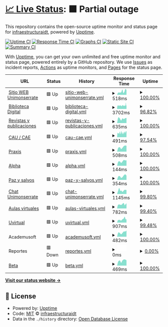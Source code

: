 # [📈 Live Status](https://estado.unimonserrate.edu.co): <!--live status--> **🟧 Partial outage**

This repository contains the open-source uptime monitor and status page for [infraestructuraidt](https://estado.unimonserrate.edu.co), powered by [Upptime](https://github.com/upptime/upptime).

[![Uptime CI](https://github.com/infraestructuraidt/status/workflows/Uptime%20CI/badge.svg)](https://github.com/infraestructuraidt/status/actions?query=workflow%3A%22Uptime+CI%22)
[![Response Time CI](https://github.com/infraestructuraidt/status/workflows/Response%20Time%20CI/badge.svg)](https://github.com/infraestructuraidt/status/actions?query=workflow%3A%22Response+Time+CI%22)
[![Graphs CI](https://github.com/infraestructuraidt/status/workflows/Graphs%20CI/badge.svg)](https://github.com/infraestructuraidt/status/actions?query=workflow%3A%22Graphs+CI%22)
[![Static Site CI](https://github.com/infraestructuraidt/status/workflows/Static%20Site%20CI/badge.svg)](https://github.com/infraestructuraidt/status/actions?query=workflow%3A%22Static+Site+CI%22)
[![Summary CI](https://github.com/infraestructuraidt/status/workflows/Summary%20CI/badge.svg)](https://github.com/infraestructuraidt/status/actions?query=workflow%3A%22Summary+CI%22)

With [Upptime](https://upptime.js.org), you can get your own unlimited and free uptime monitor and status page, powered entirely by a GitHub repository. We use [Issues](https://github.com/infraestructuraidt/status/issues) as incident reports, [Actions](https://github.com/infraestructuraidt/status/actions) as uptime monitors, and [Pages](https://estado.unimonserrate.edu.co) for the status page.

<!--start: status pages-->
<!-- This summary is generated by Upptime (https://github.com/upptime/upptime) -->
<!-- Do not edit this manually, your changes will be overwritten -->
<!-- prettier-ignore -->
| URL | Status | History | Response Time | Uptime |
| --- | ------ | ------- | ------------- | ------ |
| <img alt="" src="https://icons.duckduckgo.com/ip3/www.unimonserrate.edu.co.ico" height="13"> [Sitio WEB Unimonserrate](https://www.unimonserrate.edu.co/) | 🟩 Up | [sitio-web-unimonserrate.yml](https://github.com/infraestructuraidt/status/commits/HEAD/history/sitio-web-unimonserrate.yml) | <details><summary><img alt="Response time graph" src="./graphs/sitio-web-unimonserrate/response-time-week.png" height="20"> 518ms</summary><br><a href="https://estado.unimonserrate.edu.co/history/sitio-web-unimonserrate"><img alt="Response time 817" src="https://img.shields.io/endpoint?url=https%3A%2F%2Fraw.githubusercontent.com%2Finfraestructuraidt%2Fstatus%2FHEAD%2Fapi%2Fsitio-web-unimonserrate%2Fresponse-time.json"></a><br><a href="https://estado.unimonserrate.edu.co/history/sitio-web-unimonserrate"><img alt="24-hour response time 744" src="https://img.shields.io/endpoint?url=https%3A%2F%2Fraw.githubusercontent.com%2Finfraestructuraidt%2Fstatus%2FHEAD%2Fapi%2Fsitio-web-unimonserrate%2Fresponse-time-day.json"></a><br><a href="https://estado.unimonserrate.edu.co/history/sitio-web-unimonserrate"><img alt="7-day response time 518" src="https://img.shields.io/endpoint?url=https%3A%2F%2Fraw.githubusercontent.com%2Finfraestructuraidt%2Fstatus%2FHEAD%2Fapi%2Fsitio-web-unimonserrate%2Fresponse-time-week.json"></a><br><a href="https://estado.unimonserrate.edu.co/history/sitio-web-unimonserrate"><img alt="30-day response time 552" src="https://img.shields.io/endpoint?url=https%3A%2F%2Fraw.githubusercontent.com%2Finfraestructuraidt%2Fstatus%2FHEAD%2Fapi%2Fsitio-web-unimonserrate%2Fresponse-time-month.json"></a><br><a href="https://estado.unimonserrate.edu.co/history/sitio-web-unimonserrate"><img alt="1-year response time 817" src="https://img.shields.io/endpoint?url=https%3A%2F%2Fraw.githubusercontent.com%2Finfraestructuraidt%2Fstatus%2FHEAD%2Fapi%2Fsitio-web-unimonserrate%2Fresponse-time-year.json"></a></details> | <details><summary><a href="https://estado.unimonserrate.edu.co/history/sitio-web-unimonserrate">100.00%</a></summary><a href="https://estado.unimonserrate.edu.co/history/sitio-web-unimonserrate"><img alt="All-time uptime 99.52%" src="https://img.shields.io/endpoint?url=https%3A%2F%2Fraw.githubusercontent.com%2Finfraestructuraidt%2Fstatus%2FHEAD%2Fapi%2Fsitio-web-unimonserrate%2Fuptime.json"></a><br><a href="https://estado.unimonserrate.edu.co/history/sitio-web-unimonserrate"><img alt="24-hour uptime 100.00%" src="https://img.shields.io/endpoint?url=https%3A%2F%2Fraw.githubusercontent.com%2Finfraestructuraidt%2Fstatus%2FHEAD%2Fapi%2Fsitio-web-unimonserrate%2Fuptime-day.json"></a><br><a href="https://estado.unimonserrate.edu.co/history/sitio-web-unimonserrate"><img alt="7-day uptime 100.00%" src="https://img.shields.io/endpoint?url=https%3A%2F%2Fraw.githubusercontent.com%2Finfraestructuraidt%2Fstatus%2FHEAD%2Fapi%2Fsitio-web-unimonserrate%2Fuptime-week.json"></a><br><a href="https://estado.unimonserrate.edu.co/history/sitio-web-unimonserrate"><img alt="30-day uptime 99.95%" src="https://img.shields.io/endpoint?url=https%3A%2F%2Fraw.githubusercontent.com%2Finfraestructuraidt%2Fstatus%2FHEAD%2Fapi%2Fsitio-web-unimonserrate%2Fuptime-month.json"></a><br><a href="https://estado.unimonserrate.edu.co/history/sitio-web-unimonserrate"><img alt="1-year uptime 99.52%" src="https://img.shields.io/endpoint?url=https%3A%2F%2Fraw.githubusercontent.com%2Finfraestructuraidt%2Fstatus%2FHEAD%2Fapi%2Fsitio-web-unimonserrate%2Fuptime-year.json"></a></details>
| <img alt="" src="https://icons.duckduckgo.com/ip3/unimonserrate-library.ohelit.co.ico" height="13"> [Biblioteca Digital](https://unimonserrate-library.ohelit.co/) | 🟩 Up | [biblioteca-digital.yml](https://github.com/infraestructuraidt/status/commits/HEAD/history/biblioteca-digital.yml) | <details><summary><img alt="Response time graph" src="./graphs/biblioteca-digital/response-time-week.png" height="20"> 3702ms</summary><br><a href="https://estado.unimonserrate.edu.co/history/biblioteca-digital"><img alt="Response time 3772" src="https://img.shields.io/endpoint?url=https%3A%2F%2Fraw.githubusercontent.com%2Finfraestructuraidt%2Fstatus%2FHEAD%2Fapi%2Fbiblioteca-digital%2Fresponse-time.json"></a><br><a href="https://estado.unimonserrate.edu.co/history/biblioteca-digital"><img alt="24-hour response time 3583" src="https://img.shields.io/endpoint?url=https%3A%2F%2Fraw.githubusercontent.com%2Finfraestructuraidt%2Fstatus%2FHEAD%2Fapi%2Fbiblioteca-digital%2Fresponse-time-day.json"></a><br><a href="https://estado.unimonserrate.edu.co/history/biblioteca-digital"><img alt="7-day response time 3702" src="https://img.shields.io/endpoint?url=https%3A%2F%2Fraw.githubusercontent.com%2Finfraestructuraidt%2Fstatus%2FHEAD%2Fapi%2Fbiblioteca-digital%2Fresponse-time-week.json"></a><br><a href="https://estado.unimonserrate.edu.co/history/biblioteca-digital"><img alt="30-day response time 3714" src="https://img.shields.io/endpoint?url=https%3A%2F%2Fraw.githubusercontent.com%2Finfraestructuraidt%2Fstatus%2FHEAD%2Fapi%2Fbiblioteca-digital%2Fresponse-time-month.json"></a><br><a href="https://estado.unimonserrate.edu.co/history/biblioteca-digital"><img alt="1-year response time 3772" src="https://img.shields.io/endpoint?url=https%3A%2F%2Fraw.githubusercontent.com%2Finfraestructuraidt%2Fstatus%2FHEAD%2Fapi%2Fbiblioteca-digital%2Fresponse-time-year.json"></a></details> | <details><summary><a href="https://estado.unimonserrate.edu.co/history/biblioteca-digital">96.82%</a></summary><a href="https://estado.unimonserrate.edu.co/history/biblioteca-digital"><img alt="All-time uptime 99.26%" src="https://img.shields.io/endpoint?url=https%3A%2F%2Fraw.githubusercontent.com%2Finfraestructuraidt%2Fstatus%2FHEAD%2Fapi%2Fbiblioteca-digital%2Fuptime.json"></a><br><a href="https://estado.unimonserrate.edu.co/history/biblioteca-digital"><img alt="24-hour uptime 96.41%" src="https://img.shields.io/endpoint?url=https%3A%2F%2Fraw.githubusercontent.com%2Finfraestructuraidt%2Fstatus%2FHEAD%2Fapi%2Fbiblioteca-digital%2Fuptime-day.json"></a><br><a href="https://estado.unimonserrate.edu.co/history/biblioteca-digital"><img alt="7-day uptime 96.82%" src="https://img.shields.io/endpoint?url=https%3A%2F%2Fraw.githubusercontent.com%2Finfraestructuraidt%2Fstatus%2FHEAD%2Fapi%2Fbiblioteca-digital%2Fuptime-week.json"></a><br><a href="https://estado.unimonserrate.edu.co/history/biblioteca-digital"><img alt="30-day uptime 95.78%" src="https://img.shields.io/endpoint?url=https%3A%2F%2Fraw.githubusercontent.com%2Finfraestructuraidt%2Fstatus%2FHEAD%2Fapi%2Fbiblioteca-digital%2Fuptime-month.json"></a><br><a href="https://estado.unimonserrate.edu.co/history/biblioteca-digital"><img alt="1-year uptime 99.26%" src="https://img.shields.io/endpoint?url=https%3A%2F%2Fraw.githubusercontent.com%2Finfraestructuraidt%2Fstatus%2FHEAD%2Fapi%2Fbiblioteca-digital%2Fuptime-year.json"></a></details>
| <img alt="" src="https://icons.duckduckgo.com/ip3/revistas.unimonserrate.edu.co.ico" height="13"> [Revistas y publicaciones](http://revistas.unimonserrate.edu.co:8080/index.php) | 🟩 Up | [revistas-y-publicaciones.yml](https://github.com/infraestructuraidt/status/commits/HEAD/history/revistas-y-publicaciones.yml) | <details><summary><img alt="Response time graph" src="./graphs/revistas-y-publicaciones/response-time-week.png" height="20"> 635ms</summary><br><a href="https://estado.unimonserrate.edu.co/history/revistas-y-publicaciones"><img alt="Response time 684" src="https://img.shields.io/endpoint?url=https%3A%2F%2Fraw.githubusercontent.com%2Finfraestructuraidt%2Fstatus%2FHEAD%2Fapi%2Frevistas-y-publicaciones%2Fresponse-time.json"></a><br><a href="https://estado.unimonserrate.edu.co/history/revistas-y-publicaciones"><img alt="24-hour response time 725" src="https://img.shields.io/endpoint?url=https%3A%2F%2Fraw.githubusercontent.com%2Finfraestructuraidt%2Fstatus%2FHEAD%2Fapi%2Frevistas-y-publicaciones%2Fresponse-time-day.json"></a><br><a href="https://estado.unimonserrate.edu.co/history/revistas-y-publicaciones"><img alt="7-day response time 635" src="https://img.shields.io/endpoint?url=https%3A%2F%2Fraw.githubusercontent.com%2Finfraestructuraidt%2Fstatus%2FHEAD%2Fapi%2Frevistas-y-publicaciones%2Fresponse-time-week.json"></a><br><a href="https://estado.unimonserrate.edu.co/history/revistas-y-publicaciones"><img alt="30-day response time 570" src="https://img.shields.io/endpoint?url=https%3A%2F%2Fraw.githubusercontent.com%2Finfraestructuraidt%2Fstatus%2FHEAD%2Fapi%2Frevistas-y-publicaciones%2Fresponse-time-month.json"></a><br><a href="https://estado.unimonserrate.edu.co/history/revistas-y-publicaciones"><img alt="1-year response time 684" src="https://img.shields.io/endpoint?url=https%3A%2F%2Fraw.githubusercontent.com%2Finfraestructuraidt%2Fstatus%2FHEAD%2Fapi%2Frevistas-y-publicaciones%2Fresponse-time-year.json"></a></details> | <details><summary><a href="https://estado.unimonserrate.edu.co/history/revistas-y-publicaciones">100.00%</a></summary><a href="https://estado.unimonserrate.edu.co/history/revistas-y-publicaciones"><img alt="All-time uptime 99.60%" src="https://img.shields.io/endpoint?url=https%3A%2F%2Fraw.githubusercontent.com%2Finfraestructuraidt%2Fstatus%2FHEAD%2Fapi%2Frevistas-y-publicaciones%2Fuptime.json"></a><br><a href="https://estado.unimonserrate.edu.co/history/revistas-y-publicaciones"><img alt="24-hour uptime 100.00%" src="https://img.shields.io/endpoint?url=https%3A%2F%2Fraw.githubusercontent.com%2Finfraestructuraidt%2Fstatus%2FHEAD%2Fapi%2Frevistas-y-publicaciones%2Fuptime-day.json"></a><br><a href="https://estado.unimonserrate.edu.co/history/revistas-y-publicaciones"><img alt="7-day uptime 100.00%" src="https://img.shields.io/endpoint?url=https%3A%2F%2Fraw.githubusercontent.com%2Finfraestructuraidt%2Fstatus%2FHEAD%2Fapi%2Frevistas-y-publicaciones%2Fuptime-week.json"></a><br><a href="https://estado.unimonserrate.edu.co/history/revistas-y-publicaciones"><img alt="30-day uptime 100.00%" src="https://img.shields.io/endpoint?url=https%3A%2F%2Fraw.githubusercontent.com%2Finfraestructuraidt%2Fstatus%2FHEAD%2Fapi%2Frevistas-y-publicaciones%2Fuptime-month.json"></a><br><a href="https://estado.unimonserrate.edu.co/history/revistas-y-publicaciones"><img alt="1-year uptime 99.60%" src="https://img.shields.io/endpoint?url=https%3A%2F%2Fraw.githubusercontent.com%2Finfraestructuraidt%2Fstatus%2FHEAD%2Fapi%2Frevistas-y-publicaciones%2Fuptime-year.json"></a></details>
| <img alt="" src="https://icons.duckduckgo.com/ip3/mesadeayuda.unimonserrate.edu.co.ico" height="13"> [CAU / CAE](http://mesadeayuda.unimonserrate.edu.co:8080/) | 🟩 Up | [cau-cae.yml](https://github.com/infraestructuraidt/status/commits/HEAD/history/cau-cae.yml) | <details><summary><img alt="Response time graph" src="./graphs/cau-cae/response-time-week.png" height="20"> 491ms</summary><br><a href="https://estado.unimonserrate.edu.co/history/cau-cae"><img alt="Response time 679" src="https://img.shields.io/endpoint?url=https%3A%2F%2Fraw.githubusercontent.com%2Finfraestructuraidt%2Fstatus%2FHEAD%2Fapi%2Fcau-cae%2Fresponse-time.json"></a><br><a href="https://estado.unimonserrate.edu.co/history/cau-cae"><img alt="24-hour response time 547" src="https://img.shields.io/endpoint?url=https%3A%2F%2Fraw.githubusercontent.com%2Finfraestructuraidt%2Fstatus%2FHEAD%2Fapi%2Fcau-cae%2Fresponse-time-day.json"></a><br><a href="https://estado.unimonserrate.edu.co/history/cau-cae"><img alt="7-day response time 491" src="https://img.shields.io/endpoint?url=https%3A%2F%2Fraw.githubusercontent.com%2Finfraestructuraidt%2Fstatus%2FHEAD%2Fapi%2Fcau-cae%2Fresponse-time-week.json"></a><br><a href="https://estado.unimonserrate.edu.co/history/cau-cae"><img alt="30-day response time 512" src="https://img.shields.io/endpoint?url=https%3A%2F%2Fraw.githubusercontent.com%2Finfraestructuraidt%2Fstatus%2FHEAD%2Fapi%2Fcau-cae%2Fresponse-time-month.json"></a><br><a href="https://estado.unimonserrate.edu.co/history/cau-cae"><img alt="1-year response time 679" src="https://img.shields.io/endpoint?url=https%3A%2F%2Fraw.githubusercontent.com%2Finfraestructuraidt%2Fstatus%2FHEAD%2Fapi%2Fcau-cae%2Fresponse-time-year.json"></a></details> | <details><summary><a href="https://estado.unimonserrate.edu.co/history/cau-cae">97.54%</a></summary><a href="https://estado.unimonserrate.edu.co/history/cau-cae"><img alt="All-time uptime 98.93%" src="https://img.shields.io/endpoint?url=https%3A%2F%2Fraw.githubusercontent.com%2Finfraestructuraidt%2Fstatus%2FHEAD%2Fapi%2Fcau-cae%2Fuptime.json"></a><br><a href="https://estado.unimonserrate.edu.co/history/cau-cae"><img alt="24-hour uptime 96.47%" src="https://img.shields.io/endpoint?url=https%3A%2F%2Fraw.githubusercontent.com%2Finfraestructuraidt%2Fstatus%2FHEAD%2Fapi%2Fcau-cae%2Fuptime-day.json"></a><br><a href="https://estado.unimonserrate.edu.co/history/cau-cae"><img alt="7-day uptime 97.54%" src="https://img.shields.io/endpoint?url=https%3A%2F%2Fraw.githubusercontent.com%2Finfraestructuraidt%2Fstatus%2FHEAD%2Fapi%2Fcau-cae%2Fuptime-week.json"></a><br><a href="https://estado.unimonserrate.edu.co/history/cau-cae"><img alt="30-day uptime 95.97%" src="https://img.shields.io/endpoint?url=https%3A%2F%2Fraw.githubusercontent.com%2Finfraestructuraidt%2Fstatus%2FHEAD%2Fapi%2Fcau-cae%2Fuptime-month.json"></a><br><a href="https://estado.unimonserrate.edu.co/history/cau-cae"><img alt="1-year uptime 98.93%" src="https://img.shields.io/endpoint?url=https%3A%2F%2Fraw.githubusercontent.com%2Finfraestructuraidt%2Fstatus%2FHEAD%2Fapi%2Fcau-cae%2Fuptime-year.json"></a></details>
| <img alt="" src="https://icons.duckduckgo.com/ip3/virtual.fum.edu.co.ico" height="13"> [Praxis](http://virtual.fum.edu.co:9090/Praxis-war/faces/Login.xhtml) | 🟩 Up | [praxis.yml](https://github.com/infraestructuraidt/status/commits/HEAD/history/praxis.yml) | <details><summary><img alt="Response time graph" src="./graphs/praxis/response-time-week.png" height="20"> 508ms</summary><br><a href="https://estado.unimonserrate.edu.co/history/praxis"><img alt="Response time 701" src="https://img.shields.io/endpoint?url=https%3A%2F%2Fraw.githubusercontent.com%2Finfraestructuraidt%2Fstatus%2FHEAD%2Fapi%2Fpraxis%2Fresponse-time.json"></a><br><a href="https://estado.unimonserrate.edu.co/history/praxis"><img alt="24-hour response time 651" src="https://img.shields.io/endpoint?url=https%3A%2F%2Fraw.githubusercontent.com%2Finfraestructuraidt%2Fstatus%2FHEAD%2Fapi%2Fpraxis%2Fresponse-time-day.json"></a><br><a href="https://estado.unimonserrate.edu.co/history/praxis"><img alt="7-day response time 508" src="https://img.shields.io/endpoint?url=https%3A%2F%2Fraw.githubusercontent.com%2Finfraestructuraidt%2Fstatus%2FHEAD%2Fapi%2Fpraxis%2Fresponse-time-week.json"></a><br><a href="https://estado.unimonserrate.edu.co/history/praxis"><img alt="30-day response time 518" src="https://img.shields.io/endpoint?url=https%3A%2F%2Fraw.githubusercontent.com%2Finfraestructuraidt%2Fstatus%2FHEAD%2Fapi%2Fpraxis%2Fresponse-time-month.json"></a><br><a href="https://estado.unimonserrate.edu.co/history/praxis"><img alt="1-year response time 701" src="https://img.shields.io/endpoint?url=https%3A%2F%2Fraw.githubusercontent.com%2Finfraestructuraidt%2Fstatus%2FHEAD%2Fapi%2Fpraxis%2Fresponse-time-year.json"></a></details> | <details><summary><a href="https://estado.unimonserrate.edu.co/history/praxis">100.00%</a></summary><a href="https://estado.unimonserrate.edu.co/history/praxis"><img alt="All-time uptime 98.94%" src="https://img.shields.io/endpoint?url=https%3A%2F%2Fraw.githubusercontent.com%2Finfraestructuraidt%2Fstatus%2FHEAD%2Fapi%2Fpraxis%2Fuptime.json"></a><br><a href="https://estado.unimonserrate.edu.co/history/praxis"><img alt="24-hour uptime 100.00%" src="https://img.shields.io/endpoint?url=https%3A%2F%2Fraw.githubusercontent.com%2Finfraestructuraidt%2Fstatus%2FHEAD%2Fapi%2Fpraxis%2Fuptime-day.json"></a><br><a href="https://estado.unimonserrate.edu.co/history/praxis"><img alt="7-day uptime 100.00%" src="https://img.shields.io/endpoint?url=https%3A%2F%2Fraw.githubusercontent.com%2Finfraestructuraidt%2Fstatus%2FHEAD%2Fapi%2Fpraxis%2Fuptime-week.json"></a><br><a href="https://estado.unimonserrate.edu.co/history/praxis"><img alt="30-day uptime 100.00%" src="https://img.shields.io/endpoint?url=https%3A%2F%2Fraw.githubusercontent.com%2Finfraestructuraidt%2Fstatus%2FHEAD%2Fapi%2Fpraxis%2Fuptime-month.json"></a><br><a href="https://estado.unimonserrate.edu.co/history/praxis"><img alt="1-year uptime 98.94%" src="https://img.shields.io/endpoint?url=https%3A%2F%2Fraw.githubusercontent.com%2Finfraestructuraidt%2Fstatus%2FHEAD%2Fapi%2Fpraxis%2Fuptime-year.json"></a></details>
| <img alt="" src="https://icons.duckduckgo.com/ip3/virtual.fum.edu.co.ico" height="13"> [Alpha](http://virtual.fum.edu.co:9090/ProgramacionDocente-war/) | 🟩 Up | [alpha.yml](https://github.com/infraestructuraidt/status/commits/HEAD/history/alpha.yml) | <details><summary><img alt="Response time graph" src="./graphs/alpha/response-time-week.png" height="20"> 144ms</summary><br><a href="https://estado.unimonserrate.edu.co/history/alpha"><img alt="Response time 154" src="https://img.shields.io/endpoint?url=https%3A%2F%2Fraw.githubusercontent.com%2Finfraestructuraidt%2Fstatus%2FHEAD%2Fapi%2Falpha%2Fresponse-time.json"></a><br><a href="https://estado.unimonserrate.edu.co/history/alpha"><img alt="24-hour response time 171" src="https://img.shields.io/endpoint?url=https%3A%2F%2Fraw.githubusercontent.com%2Finfraestructuraidt%2Fstatus%2FHEAD%2Fapi%2Falpha%2Fresponse-time-day.json"></a><br><a href="https://estado.unimonserrate.edu.co/history/alpha"><img alt="7-day response time 144" src="https://img.shields.io/endpoint?url=https%3A%2F%2Fraw.githubusercontent.com%2Finfraestructuraidt%2Fstatus%2FHEAD%2Fapi%2Falpha%2Fresponse-time-week.json"></a><br><a href="https://estado.unimonserrate.edu.co/history/alpha"><img alt="30-day response time 147" src="https://img.shields.io/endpoint?url=https%3A%2F%2Fraw.githubusercontent.com%2Finfraestructuraidt%2Fstatus%2FHEAD%2Fapi%2Falpha%2Fresponse-time-month.json"></a><br><a href="https://estado.unimonserrate.edu.co/history/alpha"><img alt="1-year response time 154" src="https://img.shields.io/endpoint?url=https%3A%2F%2Fraw.githubusercontent.com%2Finfraestructuraidt%2Fstatus%2FHEAD%2Fapi%2Falpha%2Fresponse-time-year.json"></a></details> | <details><summary><a href="https://estado.unimonserrate.edu.co/history/alpha">100.00%</a></summary><a href="https://estado.unimonserrate.edu.co/history/alpha"><img alt="All-time uptime 99.00%" src="https://img.shields.io/endpoint?url=https%3A%2F%2Fraw.githubusercontent.com%2Finfraestructuraidt%2Fstatus%2FHEAD%2Fapi%2Falpha%2Fuptime.json"></a><br><a href="https://estado.unimonserrate.edu.co/history/alpha"><img alt="24-hour uptime 100.00%" src="https://img.shields.io/endpoint?url=https%3A%2F%2Fraw.githubusercontent.com%2Finfraestructuraidt%2Fstatus%2FHEAD%2Fapi%2Falpha%2Fuptime-day.json"></a><br><a href="https://estado.unimonserrate.edu.co/history/alpha"><img alt="7-day uptime 100.00%" src="https://img.shields.io/endpoint?url=https%3A%2F%2Fraw.githubusercontent.com%2Finfraestructuraidt%2Fstatus%2FHEAD%2Fapi%2Falpha%2Fuptime-week.json"></a><br><a href="https://estado.unimonserrate.edu.co/history/alpha"><img alt="30-day uptime 100.00%" src="https://img.shields.io/endpoint?url=https%3A%2F%2Fraw.githubusercontent.com%2Finfraestructuraidt%2Fstatus%2FHEAD%2Fapi%2Falpha%2Fuptime-month.json"></a><br><a href="https://estado.unimonserrate.edu.co/history/alpha"><img alt="1-year uptime 99.00%" src="https://img.shields.io/endpoint?url=https%3A%2F%2Fraw.githubusercontent.com%2Finfraestructuraidt%2Fstatus%2FHEAD%2Fapi%2Falpha%2Fuptime-year.json"></a></details>
| <img alt="" src="https://icons.duckduckgo.com/ip3/virtual.fum.edu.co.ico" height="13"> [Paz y salvos](http://virtual.fum.edu.co:8081/#/) | 🟩 Up | [paz-y-salvos.yml](https://github.com/infraestructuraidt/status/commits/HEAD/history/paz-y-salvos.yml) | <details><summary><img alt="Response time graph" src="./graphs/paz-y-salvos/response-time-week.png" height="20"> 354ms</summary><br><a href="https://estado.unimonserrate.edu.co/history/paz-y-salvos"><img alt="Response time 339" src="https://img.shields.io/endpoint?url=https%3A%2F%2Fraw.githubusercontent.com%2Finfraestructuraidt%2Fstatus%2FHEAD%2Fapi%2Fpaz-y-salvos%2Fresponse-time.json"></a><br><a href="https://estado.unimonserrate.edu.co/history/paz-y-salvos"><img alt="24-hour response time 401" src="https://img.shields.io/endpoint?url=https%3A%2F%2Fraw.githubusercontent.com%2Finfraestructuraidt%2Fstatus%2FHEAD%2Fapi%2Fpaz-y-salvos%2Fresponse-time-day.json"></a><br><a href="https://estado.unimonserrate.edu.co/history/paz-y-salvos"><img alt="7-day response time 354" src="https://img.shields.io/endpoint?url=https%3A%2F%2Fraw.githubusercontent.com%2Finfraestructuraidt%2Fstatus%2FHEAD%2Fapi%2Fpaz-y-salvos%2Fresponse-time-week.json"></a><br><a href="https://estado.unimonserrate.edu.co/history/paz-y-salvos"><img alt="30-day response time 357" src="https://img.shields.io/endpoint?url=https%3A%2F%2Fraw.githubusercontent.com%2Finfraestructuraidt%2Fstatus%2FHEAD%2Fapi%2Fpaz-y-salvos%2Fresponse-time-month.json"></a><br><a href="https://estado.unimonserrate.edu.co/history/paz-y-salvos"><img alt="1-year response time 339" src="https://img.shields.io/endpoint?url=https%3A%2F%2Fraw.githubusercontent.com%2Finfraestructuraidt%2Fstatus%2FHEAD%2Fapi%2Fpaz-y-salvos%2Fresponse-time-year.json"></a></details> | <details><summary><a href="https://estado.unimonserrate.edu.co/history/paz-y-salvos">100.00%</a></summary><a href="https://estado.unimonserrate.edu.co/history/paz-y-salvos"><img alt="All-time uptime 99.46%" src="https://img.shields.io/endpoint?url=https%3A%2F%2Fraw.githubusercontent.com%2Finfraestructuraidt%2Fstatus%2FHEAD%2Fapi%2Fpaz-y-salvos%2Fuptime.json"></a><br><a href="https://estado.unimonserrate.edu.co/history/paz-y-salvos"><img alt="24-hour uptime 100.00%" src="https://img.shields.io/endpoint?url=https%3A%2F%2Fraw.githubusercontent.com%2Finfraestructuraidt%2Fstatus%2FHEAD%2Fapi%2Fpaz-y-salvos%2Fuptime-day.json"></a><br><a href="https://estado.unimonserrate.edu.co/history/paz-y-salvos"><img alt="7-day uptime 100.00%" src="https://img.shields.io/endpoint?url=https%3A%2F%2Fraw.githubusercontent.com%2Finfraestructuraidt%2Fstatus%2FHEAD%2Fapi%2Fpaz-y-salvos%2Fuptime-week.json"></a><br><a href="https://estado.unimonserrate.edu.co/history/paz-y-salvos"><img alt="30-day uptime 100.00%" src="https://img.shields.io/endpoint?url=https%3A%2F%2Fraw.githubusercontent.com%2Finfraestructuraidt%2Fstatus%2FHEAD%2Fapi%2Fpaz-y-salvos%2Fuptime-month.json"></a><br><a href="https://estado.unimonserrate.edu.co/history/paz-y-salvos"><img alt="1-year uptime 99.46%" src="https://img.shields.io/endpoint?url=https%3A%2F%2Fraw.githubusercontent.com%2Finfraestructuraidt%2Fstatus%2FHEAD%2Fapi%2Fpaz-y-salvos%2Fuptime-year.json"></a></details>
| <img alt="" src="https://icons.duckduckgo.com/ip3/chat.unimonserrate.edu.co.ico" height="13"> [Chat Unimonserrate](https://chat.unimonserrate.edu.co/home) | 🟩 Up | [chat-unimonserrate.yml](https://github.com/infraestructuraidt/status/commits/HEAD/history/chat-unimonserrate.yml) | <details><summary><img alt="Response time graph" src="./graphs/chat-unimonserrate/response-time-week.png" height="20"> 1145ms</summary><br><a href="https://estado.unimonserrate.edu.co/history/chat-unimonserrate"><img alt="Response time 1300" src="https://img.shields.io/endpoint?url=https%3A%2F%2Fraw.githubusercontent.com%2Finfraestructuraidt%2Fstatus%2FHEAD%2Fapi%2Fchat-unimonserrate%2Fresponse-time.json"></a><br><a href="https://estado.unimonserrate.edu.co/history/chat-unimonserrate"><img alt="24-hour response time 1240" src="https://img.shields.io/endpoint?url=https%3A%2F%2Fraw.githubusercontent.com%2Finfraestructuraidt%2Fstatus%2FHEAD%2Fapi%2Fchat-unimonserrate%2Fresponse-time-day.json"></a><br><a href="https://estado.unimonserrate.edu.co/history/chat-unimonserrate"><img alt="7-day response time 1145" src="https://img.shields.io/endpoint?url=https%3A%2F%2Fraw.githubusercontent.com%2Finfraestructuraidt%2Fstatus%2FHEAD%2Fapi%2Fchat-unimonserrate%2Fresponse-time-week.json"></a><br><a href="https://estado.unimonserrate.edu.co/history/chat-unimonserrate"><img alt="30-day response time 1161" src="https://img.shields.io/endpoint?url=https%3A%2F%2Fraw.githubusercontent.com%2Finfraestructuraidt%2Fstatus%2FHEAD%2Fapi%2Fchat-unimonserrate%2Fresponse-time-month.json"></a><br><a href="https://estado.unimonserrate.edu.co/history/chat-unimonserrate"><img alt="1-year response time 1300" src="https://img.shields.io/endpoint?url=https%3A%2F%2Fraw.githubusercontent.com%2Finfraestructuraidt%2Fstatus%2FHEAD%2Fapi%2Fchat-unimonserrate%2Fresponse-time-year.json"></a></details> | <details><summary><a href="https://estado.unimonserrate.edu.co/history/chat-unimonserrate">99.80%</a></summary><a href="https://estado.unimonserrate.edu.co/history/chat-unimonserrate"><img alt="All-time uptime 99.31%" src="https://img.shields.io/endpoint?url=https%3A%2F%2Fraw.githubusercontent.com%2Finfraestructuraidt%2Fstatus%2FHEAD%2Fapi%2Fchat-unimonserrate%2Fuptime.json"></a><br><a href="https://estado.unimonserrate.edu.co/history/chat-unimonserrate"><img alt="24-hour uptime 100.00%" src="https://img.shields.io/endpoint?url=https%3A%2F%2Fraw.githubusercontent.com%2Finfraestructuraidt%2Fstatus%2FHEAD%2Fapi%2Fchat-unimonserrate%2Fuptime-day.json"></a><br><a href="https://estado.unimonserrate.edu.co/history/chat-unimonserrate"><img alt="7-day uptime 99.80%" src="https://img.shields.io/endpoint?url=https%3A%2F%2Fraw.githubusercontent.com%2Finfraestructuraidt%2Fstatus%2FHEAD%2Fapi%2Fchat-unimonserrate%2Fuptime-week.json"></a><br><a href="https://estado.unimonserrate.edu.co/history/chat-unimonserrate"><img alt="30-day uptime 99.95%" src="https://img.shields.io/endpoint?url=https%3A%2F%2Fraw.githubusercontent.com%2Finfraestructuraidt%2Fstatus%2FHEAD%2Fapi%2Fchat-unimonserrate%2Fuptime-month.json"></a><br><a href="https://estado.unimonserrate.edu.co/history/chat-unimonserrate"><img alt="1-year uptime 99.31%" src="https://img.shields.io/endpoint?url=https%3A%2F%2Fraw.githubusercontent.com%2Finfraestructuraidt%2Fstatus%2FHEAD%2Fapi%2Fchat-unimonserrate%2Fuptime-year.json"></a></details>
| <img alt="" src="https://icons.duckduckgo.com/ip3/aulasvirtuales.unimonserrate.edu.co.ico" height="13"> [Aulas virtuales](https://aulasvirtuales.unimonserrate.edu.co/) | 🟩 Up | [aulas-virtuales.yml](https://github.com/infraestructuraidt/status/commits/HEAD/history/aulas-virtuales.yml) | <details><summary><img alt="Response time graph" src="./graphs/aulas-virtuales/response-time-week.png" height="20"> 782ms</summary><br><a href="https://estado.unimonserrate.edu.co/history/aulas-virtuales"><img alt="Response time 1225" src="https://img.shields.io/endpoint?url=https%3A%2F%2Fraw.githubusercontent.com%2Finfraestructuraidt%2Fstatus%2FHEAD%2Fapi%2Faulas-virtuales%2Fresponse-time.json"></a><br><a href="https://estado.unimonserrate.edu.co/history/aulas-virtuales"><img alt="24-hour response time 975" src="https://img.shields.io/endpoint?url=https%3A%2F%2Fraw.githubusercontent.com%2Finfraestructuraidt%2Fstatus%2FHEAD%2Fapi%2Faulas-virtuales%2Fresponse-time-day.json"></a><br><a href="https://estado.unimonserrate.edu.co/history/aulas-virtuales"><img alt="7-day response time 782" src="https://img.shields.io/endpoint?url=https%3A%2F%2Fraw.githubusercontent.com%2Finfraestructuraidt%2Fstatus%2FHEAD%2Fapi%2Faulas-virtuales%2Fresponse-time-week.json"></a><br><a href="https://estado.unimonserrate.edu.co/history/aulas-virtuales"><img alt="30-day response time 882" src="https://img.shields.io/endpoint?url=https%3A%2F%2Fraw.githubusercontent.com%2Finfraestructuraidt%2Fstatus%2FHEAD%2Fapi%2Faulas-virtuales%2Fresponse-time-month.json"></a><br><a href="https://estado.unimonserrate.edu.co/history/aulas-virtuales"><img alt="1-year response time 1225" src="https://img.shields.io/endpoint?url=https%3A%2F%2Fraw.githubusercontent.com%2Finfraestructuraidt%2Fstatus%2FHEAD%2Fapi%2Faulas-virtuales%2Fresponse-time-year.json"></a></details> | <details><summary><a href="https://estado.unimonserrate.edu.co/history/aulas-virtuales">99.40%</a></summary><a href="https://estado.unimonserrate.edu.co/history/aulas-virtuales"><img alt="All-time uptime 98.95%" src="https://img.shields.io/endpoint?url=https%3A%2F%2Fraw.githubusercontent.com%2Finfraestructuraidt%2Fstatus%2FHEAD%2Fapi%2Faulas-virtuales%2Fuptime.json"></a><br><a href="https://estado.unimonserrate.edu.co/history/aulas-virtuales"><img alt="24-hour uptime 100.00%" src="https://img.shields.io/endpoint?url=https%3A%2F%2Fraw.githubusercontent.com%2Finfraestructuraidt%2Fstatus%2FHEAD%2Fapi%2Faulas-virtuales%2Fuptime-day.json"></a><br><a href="https://estado.unimonserrate.edu.co/history/aulas-virtuales"><img alt="7-day uptime 99.40%" src="https://img.shields.io/endpoint?url=https%3A%2F%2Fraw.githubusercontent.com%2Finfraestructuraidt%2Fstatus%2FHEAD%2Fapi%2Faulas-virtuales%2Fuptime-week.json"></a><br><a href="https://estado.unimonserrate.edu.co/history/aulas-virtuales"><img alt="30-day uptime 99.86%" src="https://img.shields.io/endpoint?url=https%3A%2F%2Fraw.githubusercontent.com%2Finfraestructuraidt%2Fstatus%2FHEAD%2Fapi%2Faulas-virtuales%2Fuptime-month.json"></a><br><a href="https://estado.unimonserrate.edu.co/history/aulas-virtuales"><img alt="1-year uptime 98.95%" src="https://img.shields.io/endpoint?url=https%3A%2F%2Fraw.githubusercontent.com%2Finfraestructuraidt%2Fstatus%2FHEAD%2Fapi%2Faulas-virtuales%2Fuptime-year.json"></a></details>
| <img alt="" src="https://icons.duckduckgo.com/ip3/uvirtual.unimonserrate.edu.co.ico" height="13"> [Uvirtual](https://uvirtual.unimonserrate.edu.co/) | 🟩 Up | [uvirtual.yml](https://github.com/infraestructuraidt/status/commits/HEAD/history/uvirtual.yml) | <details><summary><img alt="Response time graph" src="./graphs/uvirtual/response-time-week.png" height="20"> 907ms</summary><br><a href="https://estado.unimonserrate.edu.co/history/uvirtual"><img alt="Response time 1147" src="https://img.shields.io/endpoint?url=https%3A%2F%2Fraw.githubusercontent.com%2Finfraestructuraidt%2Fstatus%2FHEAD%2Fapi%2Fuvirtual%2Fresponse-time.json"></a><br><a href="https://estado.unimonserrate.edu.co/history/uvirtual"><img alt="24-hour response time 910" src="https://img.shields.io/endpoint?url=https%3A%2F%2Fraw.githubusercontent.com%2Finfraestructuraidt%2Fstatus%2FHEAD%2Fapi%2Fuvirtual%2Fresponse-time-day.json"></a><br><a href="https://estado.unimonserrate.edu.co/history/uvirtual"><img alt="7-day response time 907" src="https://img.shields.io/endpoint?url=https%3A%2F%2Fraw.githubusercontent.com%2Finfraestructuraidt%2Fstatus%2FHEAD%2Fapi%2Fuvirtual%2Fresponse-time-week.json"></a><br><a href="https://estado.unimonserrate.edu.co/history/uvirtual"><img alt="30-day response time 855" src="https://img.shields.io/endpoint?url=https%3A%2F%2Fraw.githubusercontent.com%2Finfraestructuraidt%2Fstatus%2FHEAD%2Fapi%2Fuvirtual%2Fresponse-time-month.json"></a><br><a href="https://estado.unimonserrate.edu.co/history/uvirtual"><img alt="1-year response time 1147" src="https://img.shields.io/endpoint?url=https%3A%2F%2Fraw.githubusercontent.com%2Finfraestructuraidt%2Fstatus%2FHEAD%2Fapi%2Fuvirtual%2Fresponse-time-year.json"></a></details> | <details><summary><a href="https://estado.unimonserrate.edu.co/history/uvirtual">99.48%</a></summary><a href="https://estado.unimonserrate.edu.co/history/uvirtual"><img alt="All-time uptime 99.08%" src="https://img.shields.io/endpoint?url=https%3A%2F%2Fraw.githubusercontent.com%2Finfraestructuraidt%2Fstatus%2FHEAD%2Fapi%2Fuvirtual%2Fuptime.json"></a><br><a href="https://estado.unimonserrate.edu.co/history/uvirtual"><img alt="24-hour uptime 100.00%" src="https://img.shields.io/endpoint?url=https%3A%2F%2Fraw.githubusercontent.com%2Finfraestructuraidt%2Fstatus%2FHEAD%2Fapi%2Fuvirtual%2Fuptime-day.json"></a><br><a href="https://estado.unimonserrate.edu.co/history/uvirtual"><img alt="7-day uptime 99.48%" src="https://img.shields.io/endpoint?url=https%3A%2F%2Fraw.githubusercontent.com%2Finfraestructuraidt%2Fstatus%2FHEAD%2Fapi%2Fuvirtual%2Fuptime-week.json"></a><br><a href="https://estado.unimonserrate.edu.co/history/uvirtual"><img alt="30-day uptime 99.88%" src="https://img.shields.io/endpoint?url=https%3A%2F%2Fraw.githubusercontent.com%2Finfraestructuraidt%2Fstatus%2FHEAD%2Fapi%2Fuvirtual%2Fuptime-month.json"></a><br><a href="https://estado.unimonserrate.edu.co/history/uvirtual"><img alt="1-year uptime 99.08%" src="https://img.shields.io/endpoint?url=https%3A%2F%2Fraw.githubusercontent.com%2Finfraestructuraidt%2Fstatus%2FHEAD%2Fapi%2Fuvirtual%2Fuptime-year.json"></a></details>
| <img alt="" src="https://icons.duckduckgo.com/ip3/null.ico" height="13"> Academusoft | 🟩 Up | [academusoft.yml](https://github.com/infraestructuraidt/status/commits/HEAD/history/academusoft.yml) | <details><summary><img alt="Response time graph" src="./graphs/academusoft/response-time-week.png" height="20"> 482ms</summary><br><a href="https://estado.unimonserrate.edu.co/history/academusoft"><img alt="Response time 962" src="https://img.shields.io/endpoint?url=https%3A%2F%2Fraw.githubusercontent.com%2Finfraestructuraidt%2Fstatus%2FHEAD%2Fapi%2Facademusoft%2Fresponse-time.json"></a><br><a href="https://estado.unimonserrate.edu.co/history/academusoft"><img alt="24-hour response time 684" src="https://img.shields.io/endpoint?url=https%3A%2F%2Fraw.githubusercontent.com%2Finfraestructuraidt%2Fstatus%2FHEAD%2Fapi%2Facademusoft%2Fresponse-time-day.json"></a><br><a href="https://estado.unimonserrate.edu.co/history/academusoft"><img alt="7-day response time 482" src="https://img.shields.io/endpoint?url=https%3A%2F%2Fraw.githubusercontent.com%2Finfraestructuraidt%2Fstatus%2FHEAD%2Fapi%2Facademusoft%2Fresponse-time-week.json"></a><br><a href="https://estado.unimonserrate.edu.co/history/academusoft"><img alt="30-day response time 505" src="https://img.shields.io/endpoint?url=https%3A%2F%2Fraw.githubusercontent.com%2Finfraestructuraidt%2Fstatus%2FHEAD%2Fapi%2Facademusoft%2Fresponse-time-month.json"></a><br><a href="https://estado.unimonserrate.edu.co/history/academusoft"><img alt="1-year response time 962" src="https://img.shields.io/endpoint?url=https%3A%2F%2Fraw.githubusercontent.com%2Finfraestructuraidt%2Fstatus%2FHEAD%2Fapi%2Facademusoft%2Fresponse-time-year.json"></a></details> | <details><summary><a href="https://estado.unimonserrate.edu.co/history/academusoft">100.00%</a></summary><a href="https://estado.unimonserrate.edu.co/history/academusoft"><img alt="All-time uptime 97.76%" src="https://img.shields.io/endpoint?url=https%3A%2F%2Fraw.githubusercontent.com%2Finfraestructuraidt%2Fstatus%2FHEAD%2Fapi%2Facademusoft%2Fuptime.json"></a><br><a href="https://estado.unimonserrate.edu.co/history/academusoft"><img alt="24-hour uptime 100.00%" src="https://img.shields.io/endpoint?url=https%3A%2F%2Fraw.githubusercontent.com%2Finfraestructuraidt%2Fstatus%2FHEAD%2Fapi%2Facademusoft%2Fuptime-day.json"></a><br><a href="https://estado.unimonserrate.edu.co/history/academusoft"><img alt="7-day uptime 100.00%" src="https://img.shields.io/endpoint?url=https%3A%2F%2Fraw.githubusercontent.com%2Finfraestructuraidt%2Fstatus%2FHEAD%2Fapi%2Facademusoft%2Fuptime-week.json"></a><br><a href="https://estado.unimonserrate.edu.co/history/academusoft"><img alt="30-day uptime 100.00%" src="https://img.shields.io/endpoint?url=https%3A%2F%2Fraw.githubusercontent.com%2Finfraestructuraidt%2Fstatus%2FHEAD%2Fapi%2Facademusoft%2Fuptime-month.json"></a><br><a href="https://estado.unimonserrate.edu.co/history/academusoft"><img alt="1-year uptime 97.76%" src="https://img.shields.io/endpoint?url=https%3A%2F%2Fraw.githubusercontent.com%2Finfraestructuraidt%2Fstatus%2FHEAD%2Fapi%2Facademusoft%2Fuptime-year.json"></a></details>
| <img alt="" src="https://icons.duckduckgo.com/ip3/null.ico" height="13"> Reportes | 🟥 Down | [reportes.yml](https://github.com/infraestructuraidt/status/commits/HEAD/history/reportes.yml) | <details><summary><img alt="Response time graph" src="./graphs/reportes/response-time-week.png" height="20"> 0ms</summary><br><a href="https://estado.unimonserrate.edu.co/history/reportes"><img alt="Response time 2999" src="https://img.shields.io/endpoint?url=https%3A%2F%2Fraw.githubusercontent.com%2Finfraestructuraidt%2Fstatus%2FHEAD%2Fapi%2Freportes%2Fresponse-time.json"></a><br><a href="https://estado.unimonserrate.edu.co/history/reportes"><img alt="24-hour response time 0" src="https://img.shields.io/endpoint?url=https%3A%2F%2Fraw.githubusercontent.com%2Finfraestructuraidt%2Fstatus%2FHEAD%2Fapi%2Freportes%2Fresponse-time-day.json"></a><br><a href="https://estado.unimonserrate.edu.co/history/reportes"><img alt="7-day response time 0" src="https://img.shields.io/endpoint?url=https%3A%2F%2Fraw.githubusercontent.com%2Finfraestructuraidt%2Fstatus%2FHEAD%2Fapi%2Freportes%2Fresponse-time-week.json"></a><br><a href="https://estado.unimonserrate.edu.co/history/reportes"><img alt="30-day response time 0" src="https://img.shields.io/endpoint?url=https%3A%2F%2Fraw.githubusercontent.com%2Finfraestructuraidt%2Fstatus%2FHEAD%2Fapi%2Freportes%2Fresponse-time-month.json"></a><br><a href="https://estado.unimonserrate.edu.co/history/reportes"><img alt="1-year response time 2999" src="https://img.shields.io/endpoint?url=https%3A%2F%2Fraw.githubusercontent.com%2Finfraestructuraidt%2Fstatus%2FHEAD%2Fapi%2Freportes%2Fresponse-time-year.json"></a></details> | <details><summary><a href="https://estado.unimonserrate.edu.co/history/reportes">0.00%</a></summary><a href="https://estado.unimonserrate.edu.co/history/reportes"><img alt="All-time uptime 78.09%" src="https://img.shields.io/endpoint?url=https%3A%2F%2Fraw.githubusercontent.com%2Finfraestructuraidt%2Fstatus%2FHEAD%2Fapi%2Freportes%2Fuptime.json"></a><br><a href="https://estado.unimonserrate.edu.co/history/reportes"><img alt="24-hour uptime 0.00%" src="https://img.shields.io/endpoint?url=https%3A%2F%2Fraw.githubusercontent.com%2Finfraestructuraidt%2Fstatus%2FHEAD%2Fapi%2Freportes%2Fuptime-day.json"></a><br><a href="https://estado.unimonserrate.edu.co/history/reportes"><img alt="7-day uptime 0.00%" src="https://img.shields.io/endpoint?url=https%3A%2F%2Fraw.githubusercontent.com%2Finfraestructuraidt%2Fstatus%2FHEAD%2Fapi%2Freportes%2Fuptime-week.json"></a><br><a href="https://estado.unimonserrate.edu.co/history/reportes"><img alt="30-day uptime 0.00%" src="https://img.shields.io/endpoint?url=https%3A%2F%2Fraw.githubusercontent.com%2Finfraestructuraidt%2Fstatus%2FHEAD%2Fapi%2Freportes%2Fuptime-month.json"></a><br><a href="https://estado.unimonserrate.edu.co/history/reportes"><img alt="1-year uptime 78.09%" src="https://img.shields.io/endpoint?url=https%3A%2F%2Fraw.githubusercontent.com%2Finfraestructuraidt%2Fstatus%2FHEAD%2Fapi%2Freportes%2Fuptime-year.json"></a></details>
| <img alt="" src="https://icons.duckduckgo.com/ip3/virtual.fum.edu.co.ico" height="13"> [Beta](http://virtual.fum.edu.co:9192/SistemaBeta/) | 🟩 Up | [beta.yml](https://github.com/infraestructuraidt/status/commits/HEAD/history/beta.yml) | <details><summary><img alt="Response time graph" src="./graphs/beta/response-time-week.png" height="20"> 469ms</summary><br><a href="https://estado.unimonserrate.edu.co/history/beta"><img alt="Response time 483" src="https://img.shields.io/endpoint?url=https%3A%2F%2Fraw.githubusercontent.com%2Finfraestructuraidt%2Fstatus%2FHEAD%2Fapi%2Fbeta%2Fresponse-time.json"></a><br><a href="https://estado.unimonserrate.edu.co/history/beta"><img alt="24-hour response time 498" src="https://img.shields.io/endpoint?url=https%3A%2F%2Fraw.githubusercontent.com%2Finfraestructuraidt%2Fstatus%2FHEAD%2Fapi%2Fbeta%2Fresponse-time-day.json"></a><br><a href="https://estado.unimonserrate.edu.co/history/beta"><img alt="7-day response time 469" src="https://img.shields.io/endpoint?url=https%3A%2F%2Fraw.githubusercontent.com%2Finfraestructuraidt%2Fstatus%2FHEAD%2Fapi%2Fbeta%2Fresponse-time-week.json"></a><br><a href="https://estado.unimonserrate.edu.co/history/beta"><img alt="30-day response time 512" src="https://img.shields.io/endpoint?url=https%3A%2F%2Fraw.githubusercontent.com%2Finfraestructuraidt%2Fstatus%2FHEAD%2Fapi%2Fbeta%2Fresponse-time-month.json"></a><br><a href="https://estado.unimonserrate.edu.co/history/beta"><img alt="1-year response time 483" src="https://img.shields.io/endpoint?url=https%3A%2F%2Fraw.githubusercontent.com%2Finfraestructuraidt%2Fstatus%2FHEAD%2Fapi%2Fbeta%2Fresponse-time-year.json"></a></details> | <details><summary><a href="https://estado.unimonserrate.edu.co/history/beta">100.00%</a></summary><a href="https://estado.unimonserrate.edu.co/history/beta"><img alt="All-time uptime 99.53%" src="https://img.shields.io/endpoint?url=https%3A%2F%2Fraw.githubusercontent.com%2Finfraestructuraidt%2Fstatus%2FHEAD%2Fapi%2Fbeta%2Fuptime.json"></a><br><a href="https://estado.unimonserrate.edu.co/history/beta"><img alt="24-hour uptime 100.00%" src="https://img.shields.io/endpoint?url=https%3A%2F%2Fraw.githubusercontent.com%2Finfraestructuraidt%2Fstatus%2FHEAD%2Fapi%2Fbeta%2Fuptime-day.json"></a><br><a href="https://estado.unimonserrate.edu.co/history/beta"><img alt="7-day uptime 100.00%" src="https://img.shields.io/endpoint?url=https%3A%2F%2Fraw.githubusercontent.com%2Finfraestructuraidt%2Fstatus%2FHEAD%2Fapi%2Fbeta%2Fuptime-week.json"></a><br><a href="https://estado.unimonserrate.edu.co/history/beta"><img alt="30-day uptime 99.96%" src="https://img.shields.io/endpoint?url=https%3A%2F%2Fraw.githubusercontent.com%2Finfraestructuraidt%2Fstatus%2FHEAD%2Fapi%2Fbeta%2Fuptime-month.json"></a><br><a href="https://estado.unimonserrate.edu.co/history/beta"><img alt="1-year uptime 99.53%" src="https://img.shields.io/endpoint?url=https%3A%2F%2Fraw.githubusercontent.com%2Finfraestructuraidt%2Fstatus%2FHEAD%2Fapi%2Fbeta%2Fuptime-year.json"></a></details>

<!--end: status pages-->

[**Visit our status website →**](https://estado.unimonserrate.edu.co)

## 📄 License

- Powered by: [Upptime](https://github.com/upptime/upptime)
- Code: [MIT](./LICENSE) © [infraestructuraidt](https://estado.unimonserrate.edu.co)
- Data in the `./history` directory: [Open Database License](https://opendatacommons.org/licenses/odbl/1-0/)
